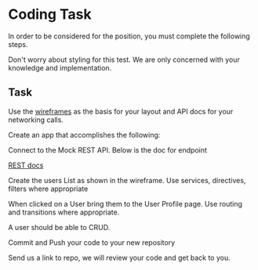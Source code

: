  # Coding Task

In order to be considered for the  position, you must complete the following steps.



Don't worry about styling for this test. We are only concerned with your knowledge and implementation.

## Task

Use the [wireframes](wireframes/users.png) as the basis for your layout and API docs for your networking calls.

Create an app that accomplishes the following:

Connect to the Mock REST API. Below is the doc for endpoint

[REST docs](https://docs.mockend.com/#rest)

Create the users List as shown in the wireframe. Use services, directives, filters where appropriate

When clicked on a User bring them to the User Profile page. Use routing and transitions where appropriate.

A user should be able to CRUD.

Commit and Push your code to your new repository

Send us a link to repo, we will review your code and get back to you.
